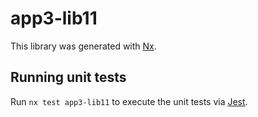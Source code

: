 # app3-lib11

This library was generated with [Nx](https://nx.dev).

## Running unit tests

Run `nx test app3-lib11` to execute the unit tests via [Jest](https://jestjs.io).
